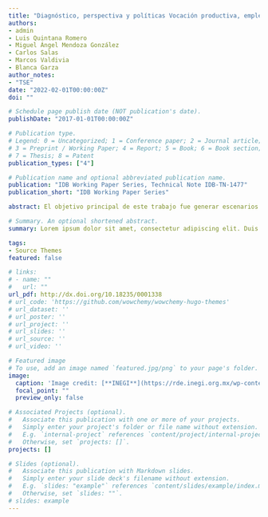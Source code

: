 ```yaml
---
title: "Diagnóstico, perspectiva y políticas Vocación productiva, empleo, ingresos y equidad en la Ciudad de México"
authors:
- admin
- Luis Quintana Romero
- Miguel Ángel Mendoza González
- Carlos Salas
- Marcos Valdivia
- Blanca Garza
author_notes:
- "TSE"
date: "2022-02-01T00:00:00Z"
doi: ""

# Schedule page publish date (NOT publication's date).
publishDate: "2017-01-01T00:00:00Z"

# Publication type.
# Legend: 0 = Uncategorized; 1 = Conference paper; 2 = Journal article;
# 3 = Preprint / Working Paper; 4 = Report; 5 = Book; 6 = Book section;
# 7 = Thesis; 8 = Patent
publication_types: ["4"]

# Publication name and optional abbreviated publication name.
publication: "IDB Working Paper Series, Technical Note IDB-TN-1477"
publication_short: "IDB Working Paper Series"

abstract: El objetivo principal de este trabajo fue generar escenarios deseables de la ocupación en la Ciudad de México, y su sistema región. Para lograr dicho objetivo, se definieron tres etapas consistentes en (1) elaborar un diagnóstico de la estructura productiva y de servicios, así como de la estructura ocupacional y de ingresos de la Ciudad de México y su región de influencia; (2) desarrollar modelos para la construcción de escenarios cuantitativos de corto, mediano y largo plazo; y, (3) realizar propuestas de política económica que permitan alcanzar los escenarios deseables. 

# Summary. An optional shortened abstract.
summary: Lorem ipsum dolor sit amet, consectetur adipiscing elit. Duis posuere tellus ac convallis placerat. Proin tincidunt magna sed ex sollicitudin condimentum.

tags:
- Source Themes
featured: false

# links: 
# - name: ""
#   url: ""
url_pdf: http://dx.doi.org/10.18235/0001338
# url_code: 'https://github.com/wowchemy/wowchemy-hugo-themes'
# url_dataset: ''
# url_poster: ''
# url_project: ''
# url_slides: ''
# url_source: ''
# url_video: ''

# Featured image
# To use, add an image named `featured.jpg/png` to your page's folder. 
image:
  caption: 'Image credit: [**INEGI**](https://rde.inegi.org.mx/wp-content/uploads/2019/05/RDE28_05_img00.jpg)'
  focal_point: ""
  preview_only: false

# Associated Projects (optional).
#   Associate this publication with one or more of your projects.
#   Simply enter your project's folder or file name without extension.
#   E.g. `internal-project` references `content/project/internal-project/index.md`.
#   Otherwise, set `projects: []`.
projects: []

# Slides (optional).
#   Associate this publication with Markdown slides.
#   Simply enter your slide deck's filename without extension.
#   E.g. `slides: "example"` references `content/slides/example/index.md`.
#   Otherwise, set `slides: ""`.
# slides: example
---
```




